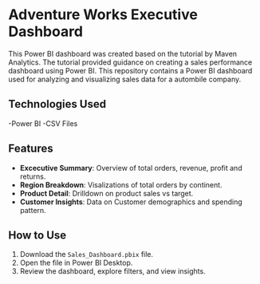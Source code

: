 # Adventure Works Executive Dashboard
This Power BI dashboard was created based on the tutorial by Maven Analytics. The tutorial provided guidance on creating a sales performance dashboard using Power BI. This repository contains a Power BI dashboard used for analyzing and visualizing sales data for a autombile company.

## Technologies Used
-Power BI
-CSV Files

## Features
- **Excecutive Summary**: Overview of  total orders, revenue, profit and returns.
- **Region Breakdown**: Visalizations of total orders by continent.
- **Product Detail**: Drilldown on product sales vs target.
- **Customer Insights**: Data on Customer demographics and spending pattern.

## How to Use
1. Download the `Sales_Dashboard.pbix` file.
2. Open the file in Power BI Desktop.
3. Review the dashboard, explore filters, and view insights.

